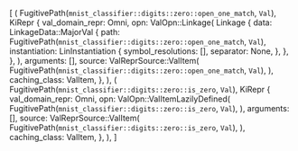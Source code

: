 [
    (
        FugitivePath(`mnist_classifier::digits::zero::open_one_match`, `Val`),
        KiRepr {
            val_domain_repr: Omni,
            opn: ValOpn::Linkage(
                Linkage {
                    data: LinkageData::MajorVal {
                        path: FugitivePath(`mnist_classifier::digits::zero::open_one_match`, `Val`),
                        instantiation: LinInstantiation {
                            symbol_resolutions: [],
                            separator: None,
                        },
                    },
                },
            ),
            arguments: [],
            source: ValReprSource::ValItem(
                FugitivePath(`mnist_classifier::digits::zero::open_one_match`, `Val`),
            ),
            caching_class: ValItem,
        },
    ),
    (
        FugitivePath(`mnist_classifier::digits::zero::is_zero`, `Val`),
        KiRepr {
            val_domain_repr: Omni,
            opn: ValOpn::ValItemLazilyDefined(
                FugitivePath(`mnist_classifier::digits::zero::is_zero`, `Val`),
            ),
            arguments: [],
            source: ValReprSource::ValItem(
                FugitivePath(`mnist_classifier::digits::zero::is_zero`, `Val`),
            ),
            caching_class: ValItem,
        },
    ),
]